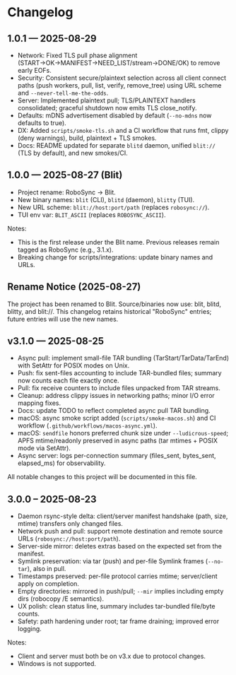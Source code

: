 # Changelog

## 1.0.1 — 2025-08-29
- Network: Fixed TLS pull phase alignment (START→OK→MANIFEST→NEED_LIST/stream→DONE/OK) to remove early EOFs.
- Security: Consistent secure/plaintext selection across all client connect paths (push workers, pull, list, verify, remove_tree) using URL scheme and `--never-tell-me-the-odds`.
- Server: Implemented plaintext pull; TLS/PLAINTEXT handlers consolidated; graceful shutdown now emits TLS close_notify.
- Defaults: mDNS advertisement disabled by default (`--no-mdns` now defaults to true).
- DX: Added `scripts/smoke-tls.sh` and a CI workflow that runs fmt, clippy (deny warnings), build, plaintext + TLS smokes.
- Docs: README updated for separate `blitd` daemon, unified `blit://` (TLS by default), and new smokes/CI.

## 1.0.0 — 2025-08-27 (Blit)
- Project rename: RoboSync → Blit.
- New binary names: `blit` (CLI), `blitd` (daemon), `blitty` (TUI).
- New URL scheme: `blit://host:port/path` (replaces `robosync://`).
- TUI env var: `BLIT_ASCII` (replaces `ROBOSYNC_ASCII`).

Notes:
- This is the first release under the Blit name. Previous releases remain tagged as RoboSync (e.g., 3.1.x).
- Breaking change for scripts/integrations: update binary names and URLs.


## Rename Notice (2025-08-27)
The project has been renamed to Blit. Source/binaries now use: blit, blitd, blitty, and blit://. This changelog retains historical "RoboSync" entries; future entries will use the new names.


## v3.1.0 — 2025-08-25
- Async pull: implement small-file TAR bundling (TarStart/TarData/TarEnd) with SetAttr for POSIX modes on Unix.
- Push: fix sent-files accounting to include TAR-bundled files; summary now counts each file exactly once.
- Pull: fix receive counters to include files unpacked from TAR streams.
- Cleanup: address clippy issues in networking paths; minor I/O error mapping fixes.
- Docs: update TODO to reflect completed async pull TAR bundling.
 - macOS: async smoke script added (`scripts/smoke-macos.sh`) and CI workflow (`.github/workflows/macos-async.yml`).
 - macOS: `sendfile` honors preferred chunk size under `--ludicrous-speed`; APFS mtime/readonly preserved in async paths (tar mtimes + POSIX mode via SetAttr).
 - Async server: logs per-connection summary (files_sent, bytes_sent, elapsed_ms) for observability.

All notable changes to this project will be documented in this file.

## 3.0.0 – 2025-08-23

- Daemon rsync-style delta: client/server manifest handshake (path, size, mtime) transfers only changed files.
- Network push and pull: support remote destination and remote source URLs (`robosync://host:port/path`).
- Server-side mirror: deletes extras based on the expected set from the manifest.
- Symlink preservation: via tar (push) and per-file Symlink frames (`--no-tar`), also in pull.
- Timestamps preserved: per-file protocol carries mtime; server/client apply on completion.
- Empty directories: mirrored in push/pull; `--mir` implies including empty dirs (robocopy /E semantics).
- UX polish: clean status line, summary includes tar-bundled file/byte counts.
- Safety: path hardening under root; tar frame draining; improved error logging.

Notes:
- Client and server must both be on v3.x due to protocol changes.
- Windows is not supported.
